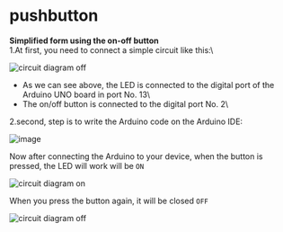 # pushbutton
**Simplified form using the on-off button**\
1.At first, you need to connect a simple circuit like this:\

![circuit diagram off](https://user-images.githubusercontent.com/108824980/184267742-fc84d559-9ef9-48c7-b7e0-b73bbf37a061.png)
 
- As we can see above, the LED is connected to the digital port of the Arduino UNO board in port No. 13\
- The on/off button is connected to the digital port No. 2\

2.second, step is to write the Arduino code on the Arduino IDE:


![image](https://user-images.githubusercontent.com/108824980/184268293-74ecc97e-0670-410a-9b69-946744f726f5.png)

Now after connecting the Arduino to your device, when the button is pressed, the LED will work will be `ON`

![circuit diagram on](https://user-images.githubusercontent.com/108824980/184268546-1a01c5c9-947f-487d-89b8-664d29f254f0.png)

When you press the button again, it will be closed `OFF`

![circuit diagram off](https://user-images.githubusercontent.com/108824980/184268669-730dd638-7947-477e-aa29-6f271c86dd16.png)



